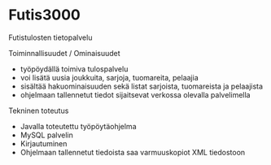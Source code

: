 # Futis3000
Futistulosten tietopalvelu





Toiminnallisuudet / Ominaisuudet

+ työpöydällä toimiva tulospalvelu
+ voi lisätä uusia joukkuita, sarjoja, tuomareita, pelaajia 
+ sisältää hakuominaisuuden sekä listat sarjoista, tuomareista ja pelaajista
+ ohjelmaan tallennetut tiedot sijaitsevat verkossa olevalla palvelimella


Tekninen toteutus


+ Javalla toteutettu työpöytäohjelma
+ MySQL palvelin
+ Kirjautuminen
+ Ohjelmaan tallennetut tiedoista saa varmuuskopiot XML tiedostoon

